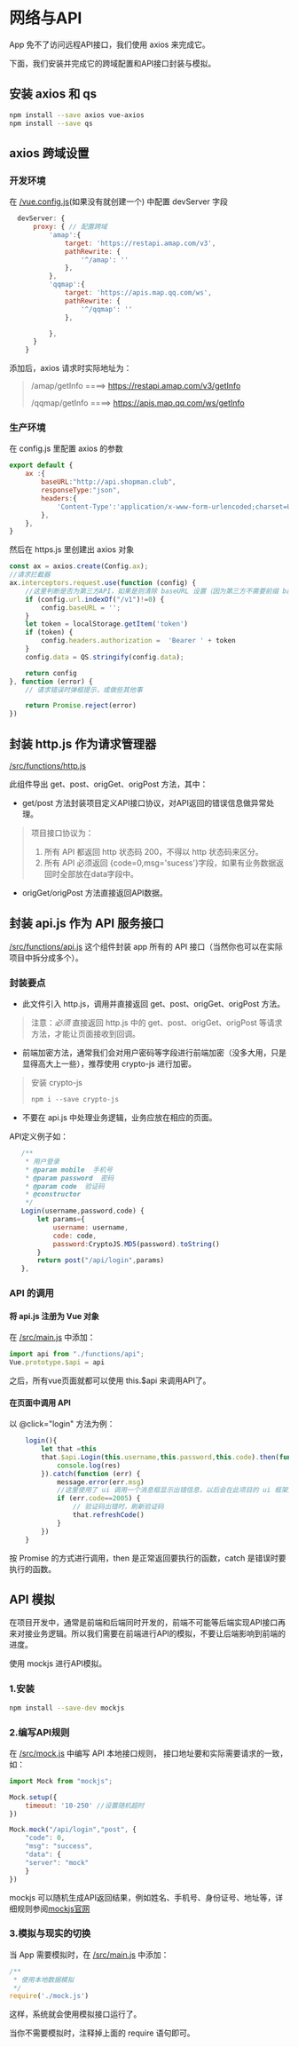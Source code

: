 # 网络与API

App 免不了访问远程API接口，我们使用 axios 来完成它。

下面，我们安装并完成它的跨域配置和API接口封装与模拟。

## 安装 axios 和 qs
```bash
npm install --save axios vue-axios
npm install --save qs
```
## axios 跨域设置
### 开发环境
在 [/vue.config.js](https://github.com/chenbont/vue-app/blob/master/vue.config.js)(如果没有就创建一个) 中配置 devServer 字段
```js
  devServer: {
      proxy: { // 配置跨域
          'amap':{
              target: 'https://restapi.amap.com/v3',
              pathRewrite: {
                  '^/amap': ''
              },
          },
          'qqmap':{
              target: 'https://apis.map.qq.com/ws',
              pathRewrite: {
                  '^/qqmap': ''
              },

          },
      }
    }
```
添加后，axios 请求时实际地址为：
>/amap/getInfo  ====> https://restapi.amap.com/v3/getInfo
>
>/qqmap/getInfo  ====> https://apis.map.qq.com/ws/getInfo

### 生产环境
在 config.js 里配置 axios 的参数
```js
export default {
    ax :{
        baseURL:"http://api.shopman.club",
        responseType:"json",
        headers:{
            'Content-Type':'application/x-www-form-urlencoded;charset=UTF-8'
        },
    },
}
```
然后在 https.js 里创建出 axios 对象
```js
const ax = axios.create(Config.ax);
//请求拦截器
ax.interceptors.request.use(function (config) {
    //这里判断是否为第三方API，如果是则清除 baseURL 设置（因为第三方不需要前缀 baseURL)
    if (config.url.indexOf("/v1")!=0) {
        config.baseURL = '';
    }
    let token = localStorage.getItem('token')
    if (token) {
        config.headers.authorization =  'Bearer ' + token
    }
    config.data = QS.stringify(config.data);

    return config
}, function (error) {
    // 请求错误时弹框提示，或做些其他事

    return Promise.reject(error)
})

```
## 封装 http.js 作为请求管理器
[/src/functions/http.js](https://github.com/chenbont/vue-app/blob/master/src/functions/http.js)

此组件导出 get、post、origGet、origPost 方法，其中：
 * get/post 方法封装项目定义API接口协议，对API返回的错误信息做异常处理。
 > 项目接口协议为：
 > 1. 所有 API 都返回 http 状态码 200，不得以 http 状态码来区分。
 > 2. 所有 API 必须返回 {code=0,msg='sucess'}字段，如果有业务数据返回时全部放在data字段中。
 * origGet/origPost 方法直接返回API数据。

## 封装 api.js 作为 API 服务接口
[/src/functions/api.js](https://github.com/chenbont/vue-app/blob/master/src/functions/api.js)
这个组件封装 app 所有的 API 接口（当然你也可以在实际项目中拆分成多个）。
### 封装要点
 * 此文件引入 http.js，调用并直接返回 get、post、origGet、origPost 方法。
 > 注意：*必须* 直接返回 http.js 中的 get、post、origGet、origPost 等请求方法，才能让页面接收到回调。
 * 前端加密方法，通常我们会对用户密码等字段进行前端加密（没多大用，只是显得高大上一些），推荐使用 crypto-js 进行加密。
 > 安装 crypto-js
 > ```js
 > npm i --save crypto-js
 > ```
 * 不要在 api.js 中处理业务逻辑，业务应放在相应的页面。
 
 API定义例子如：
 ```js
    /**
     * 用户登录
     * @param mobile  手机号
     * @param password  密码
     * @param code  验证码
     * @constructor
     */
    Login(username,password,code) {
        let params={
            username: username,
            code: code,
            password:CryptoJS.MD5(password).toString()
        }
        return post("/api/login",params)
    },
```
### API 的调用
#### 将 api.js 注册为 Vue 对象
在 [/src/main.js](https://github.com/chenbont/vue-app/blob/master/src/main.js) 中添加：
```js
import api from "./functions/api";
Vue.prototype.$api = api
```
之后，所有vue页面就都可以使用 this.$api 来调用API了。
#### 在页面中调用 API
以 @click="login" 方法为例：
```js
    login(){
        let that =this
        that.$api.Login(this.username,this.password,this.code).then(function (res) {
            console.log(res)
        }).catch(function (err) {
            message.error(err.msg)
            //这里使用了 ui 调用一个消息框显示出错信息，以后会在此项目的 ui 框架部分详细讲解。
            if (err.code==2005) {
                // 验证码出错时，刷新验证码
                that.refreshCode()
            }
        })
    }
```
按 Promise 的方式进行调用，then 是正常返回要执行的函数，catch 是错误时要执行的函数。

## API 模拟
在项目开发中，通常是前端和后端同时开发的，前端不可能等后端实现API接口再来对接业务逻辑。所以我们需要在前端进行API的模拟，不要让后端影响到前端的进度。

使用 mockjs 进行API模拟。

### 1.安装
```bash
npm install --save-dev mockjs
```
### 2.编写API规则
在 [/src/mock.js](https://github.com/chenbont/vue-app/blob/master/src/mock.js) 中编写 API 本地接口规则，
接口地址要和实际需要请求的一致，如：
```js
import Mock from "mockjs";

Mock.setup({
    timeout: '10-250' //设置随机超时
})

Mock.mock("/api/login","post", {
    "code": 0,
    "msg": "success",
    "data": {
    "server": "mock"
    }
})

```
mockjs 可以随机生成API返回结果，例如姓名、手机号、身份证号、地址等，详细规则参阅[mockjs官网](http://mockjs.com/)

### 3.模拟与现实的切换
当 App 需要模拟时，在 [/src/main.js](https://github.com/chenbont/vue-app/blob/master/src/main.js) 中添加：
```js
/**
 * 使用本地数据模拟
 */
require('./mock.js')
```
这样，系统就会使用模拟接口运行了。

当你不需要模拟时，注释掉上面的 require 语句即可。
